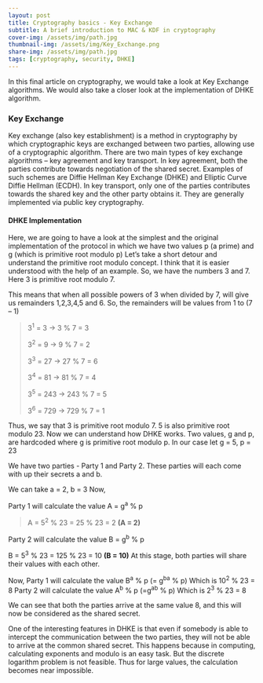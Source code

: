 ```yaml
---
layout: post
title: Cryptography basics - Key Exchange
subtitle: A brief introduction to MAC & KDF in cryptography
cover-img: /assets/img/path.jpg
thumbnail-img: /assets/img/Key_Exchange.png
share-img: /assets/img/path.jpg
tags: [cryptography, security, DHKE]
---
```


In this final article on cryptography, we would take a look at Key Exchange algorithms. We would also take a closer look 
at the implementation of DHKE algorithm.

### Key Exchange

Key exchange (also key establishment) is a method in cryptography by which cryptographic keys are
exchanged between two parties, allowing use of a cryptographic algorithm.
There are two main types of key exchange algorithms – key agreement and key transport.
In key agreement, both the parties contribute towards negotiation of the shared secret. Examples of
such schemes are Diffie Hellman Key Exchange (DHKE) and Elliptic Curve Diffie Hellman (ECDH).
In key transport, only one of the parties contributes towards the shared key and the other party obtains
it. They are generally implemented via public key cryptography.

#### DHKE Implementation

Here, we are going to have a look at the simplest and the original implementation of the protocol in
which we have two values p (a prime) and g (which is primitive root modulo p)
Let’s take a short detour and understand the primitive root modulo concept. I think that it is easier
understood with the help of an example. So, we have the numbers 3 and 7.
Here 3 is primitive root modulo 7.

This means that when all possible powers of 3 when divided by 7, will give us remainders 1,2,3,4,5 and
6. So, the remainders will be values from 1 to (7 – 1)

>3<sup>1</sup> = 3 -> 3 % 7 = 3
>
>3<sup>2</sup> = 9 -> 9 % 7 = 2
>
>3<sup>3</sup> = 27 -> 27 % 7 = 6
>
>3<sup>4</sup> = 81 -> 81 % 7 = 4
>
>3<sup>5</sup> = 243 -> 243 % 7 = 5
>
>3<sup>6</sup> = 729 -> 729 % 7 = 1

Thus, we say that 3 is primitive root modulo 7. 5 is also primitive root modulo 23.
Now we can understand how DHKE works. Two values, g and p, are hardcoded where g is primitive root
modulo p. In our case let g = 5, p = 23

We have two parties - Party 1 and Party 2. These parties will each come with up their secrets a and b.

We can take a = 2, b = 3
Now,

Party 1 will calculate the value A = g<sup>a</sup> % p

>A = 5<sup>2</sup> % 23 = 25 % 23 = 2 **(A = 2)**

Party 2 will calculate the value B = g<sup>b</sup> % p

B = 5<sup>3</sup> % 23 = 125 % 23 = 10 **(B = 10)**
At this stage, both parties will share their values with each other.

Now,
Party 1 will calculate the value B<sup>a</sup> % p (= g<sup>ba</sup> % p)
Which is 10<sup>2</sup> % 23 = 8
Party 2 will calculate the value A<sup>b</sup> % p (=g<sup>ab</sup> % p)
Which is 2<sup>3</sup> % 23 = 8

We can see that both the parties arrive at the same value 8, and this will now be considered as the
shared secret.

One of the interesting features in DHKE is that even if somebody is able to intercept the communication
between the two parties, they will not be able to arrive at the common shared secret. This happens
because in computing, calculating exponents and modulo is an easy task. But the discrete logarithm
problem is not feasible. Thus for large values, the calculation becomes near impossible.
